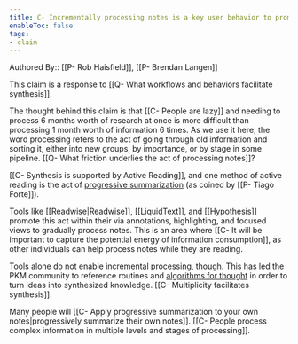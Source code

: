 ```yaml
---
title: C- Incrementally processing notes is a key user behavior to promote synthesis
enableToc: false
tags:
- claim
---
```

Authored By:: [[P- Rob Haisfield]], [[P- Brendan Langen]]

This claim is a response to [[Q- What workflows and behaviors facilitate synthesis]].

The thought behind this claim is that [[C- People are lazy]] and needing to process 6 months worth of research at once is more difficult than processing 1 month worth of information 6 times. As we use it here, the word processing refers to the act of going through old information and sorting it, either into new groups, by importance, or by stage in some pipeline. [[Q- What friction underlies the act of processing notes]]? 

[[C- Synthesis is supported by Active Reading]], and one method of active reading is the act of [progressive summarization](https://fortelabs.co/blog/progressive-summarization-a-practical-technique-for-designing-discoverable-notes/) (as coined by [[P- Tiago Forte]]). 

Tools like [[Readwise|Readwise]], [[LiquidText]], and [[Hypothesis]] promote this act within their via annotations, highlighting, and focused views to gradually process notes. This is an area where [[C- It will be important to capture the potential energy of information consumption]], as other individuals can help process notes while they are reading.

Tools alone do not enable incremental processing, though. This has led the PKM community to reference routines and [algorithms for thought](https://www.cortexfutura.com/getting-started-algorithms-of-thought/) in order to turn ideas into synthesized knowledge. [[C- Multiplicity facilitates synthesis]].

Many people will [[C- Apply progressive summarization to your own notes|progressively summarize their own notes]]. [[C- People process complex information in multiple levels and stages of processing]]. 
